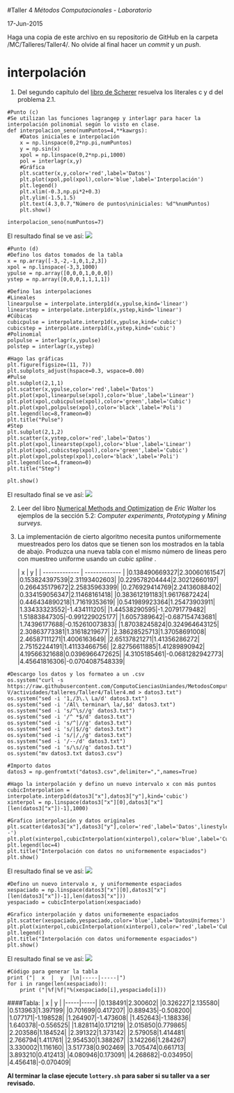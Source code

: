 #Taller 4
*Métodos Computacionales - Laboratorio*

17-Jun-2015

Haga una copia de este archivo en su repositorio de GitHub en la carpeta /MC/Talleres/Taller4/. No olvide al final hacer un *commit* y un *push*.

# interpolación

1. Del segundo capítulo del [libro de Scherer](http://link.springer.com.ezproxy.uniandes.edu.co:8080/book/10.1007\%2F978-3-642-13990-1) resuelva los literales c y d del problema 2.1.
```
#Punto (c)
#Se utilizan las funciones lagrangep y interlagr para hacer la interpolación polinomial según lo visto en clase.
def interpolacion_seno(numPuntos=4,**kawrgs):
    #Datos iniciales e interpolación
    x = np.linspace(0,2*np.pi,numPuntos)
    y = np.sin(x)
    xpol = np.linspace(0,2*np.pi,1000)
    pol = interlagr(x,y)
    #Gráfica
    plt.scatter(x,y,color='red',label='Datos')
    plt.plot(xpol,pol(xpol),color='blue',label='Interpolación')
    plt.legend()
    plt.xlim(-0.3,np.pi*2+0.3)
    plt.ylim(-1.5,1.5)
    plt.text(4.3,0.7,"Número de puntos\niniciales: %d"%numPuntos)
    plt.show()

interpolacion_seno(numPuntos=7)
```
El resultado final se ve así:
![](https://raw.githubusercontent.com/diegolramirez/MC/master/Talleres/taller(15-06-17)/sin.png)

```
#Punto (d)
#Defino los datos tomados de la tabla
x = np.array([-3,-2,-1,0,1,2,3])
xpol = np.linspace(-3,3,1000)
ypulse = np.array([0,0,0,1,0,0,0])
ystep = np.array([0,0,0,1,1,1,1])

#Defino las interpolaciones
#Lineales
linearpulse = interpolate.interp1d(x,ypulse,kind='linear')
linearstep = interpolate.interp1d(x,ystep,kind='linear')
#Cúbicas
cubicpulse = interpolate.interp1d(x,ypulse,kind='cubic')
cubicstep = interpolate.interp1d(x,ystep,kind='cubic')
#Polinomial
polpulse = interlagr(x,ypulse)
polstep = interlagr(x,ystep)

#Hago las gráficas
plt.figure(figsize=(11, 7))
plt.subplots_adjust(hspace=0.3, wspace=0.00)
#Pulse
plt.subplot(2,1,1)
plt.scatter(x,ypulse,color='red',label='Datos')
plt.plot(xpol,linearpulse(xpol),color='blue',label='Linear')
plt.plot(xpol,cubicpulse(xpol),color='green',label='Cubic')
plt.plot(xpol,polpulse(xpol),color='black',label='Poli')
plt.legend(loc=8,frameon=0)
plt.title("Pulse")
#Step
plt.subplot(2,1,2)
plt.scatter(x,ystep,color='red',label='Datos')
plt.plot(xpol,linearstep(xpol),color='blue',label='Linear')
plt.plot(xpol,cubicstep(xpol),color='green',label='Cubic')
plt.plot(xpol,polstep(xpol),color='black',label='Poli')
plt.legend(loc=4,frameon=0)
plt.title("Step")

plt.show()
```
El resultado final se ve así:
![](https://raw.githubusercontent.com/diegolramirez/MC/master/Talleres/taller(15-06-17)/pulsestep.png)

2. Leer del libro [Numerical Methods and Optimization](http://ezproxy.uniandes.edu.co:8080/login?url=http://dx.doi.org/10.1007/978-3-319-07671-3) de *Eric Walter* los ejemplos de la sección 5.2: *Computer experiments*, *Prototyping* y *Mining surveys*.  

3. La implementación de cierto algoritmo necesita puntos uniformemente muestreados pero los datos que se tienen son los mostrados en la tabla de abajo. Produzca una nueva tabla con el mismo número de líneas pero con muestreo uniforme usando un *cubic spline* .

	| x        | y           |
| ------------- | ------------- |
|0.138490669327|2.30060161547|
|0.153824397539|2.31193402603|
|0.229578204444|2.30212660197|
|0.266435179672|2.25835963399|
|0.276929414769|2.24136088402|
|0.334159056347|2.11468161418|
|0.383612191183|1.96176872424|
|0.446434890218|1.71619353619|
|0.541989923364|1.25473903911|
|1.33433323552|-1.434111205|
|1.44538290595|-1.20791779482|
|1.51883847305|-0.991229025177|
|1.6057389642|-0.687154743681|
|1.74396177688|-0.152610073833|
|1.87038245824|0.324964643125|
|2.30863773381|1.31618219677|
|2.38628525713|1.37058691008|
|2.46587111271|1.4006163649|
|2.65137821271|1.41356286272|
|2.75152244191|1.41133466756|
|2.82756611885|1.41289890942|
|4.19566321688|0.0396966472625|
|4.3105185461|-0.0681282942773|
|4.45641816306|-0.0704087548339|

```
#Descargo los datos y los formateo a un .csv
os.system("curl -s https://raw.githubusercontent.com/ComputoCienciasUniandes/MetodosComputacionalesLaboratorio/master/2015-V/actividades/talleres/Taller4/Taller4.md > datos3.txt")
os.system("sed -i '1,/3\.\ La/d' datos3.txt")
os.system("sed -i '/Al\ terminar\ la/,$d' datos3.txt")
os.system("sed -i 's/^\s//g' datos3.txt")
os.system("sed -i '/^ *$/d' datos3.txt")
os.system("sed -i 's/^|//g' datos3.txt")
os.system("sed -i 's/|$//g' datos3.txt")
os.system("sed -i 's/|/,/g' datos3.txt")
os.system("sed -i '/--/d' datos3.txt")
os.system("sed -i 's/\s//g' datos3.txt")
os.system("mv datos3.txt datos3.csv")

#Importo datos
datos3 = np.genfromtxt("datos3.csv",delimiter=",",names=True)

#Hago la interpolación y defino un nuevo intervalo x con más puntos
cubicInterpolation = interpolate.interp1d(datos3["x"],datos3["y"],kind='cubic')
xinterpol = np.linspace(datos3["x"][0],datos3["x"][len(datos3["x"])-1],1000)

#Grafico interpolación y datos originales
plt.scatter(datos3["x"],datos3["y"],color='red',label='Datos',linestyle='--')
plt.plot(xinterpol,cubicInterpolation(xinterpol),color='blue',label='CubicFit')
plt.legend(loc=4)
plt.title("Interpolación con datos no uniformemente espaciados")
plt.show()
```
El resultado final se ve así:
![](https://raw.githubusercontent.com/diegolramirez/MC/master/Talleres/taller(15-06-17)/datosnu.png)

```
#Defino un nuevo intervalo x, y uniformemente espaciados
xespaciado = np.linspace(datos3["x"][0],datos3["x"][len(datos3["x"])-1],len(datos3["x"]))
yespaciado = cubicInterpolation(xespaciado)

#Grafico interpolación y datos uniformemente espaciados
plt.scatter(xespaciado,yespaciado,color='blue',label='DatosUniformes')
plt.plot(xinterpol,cubicInterpolation(xinterpol),color='red',label='CubicFit')
plt.legend()
plt.title("Interpolación con datos uniformemente espaciados")
plt.show()
```
El resultado final se ve así:
![](https://raw.githubusercontent.com/diegolramirez/MC/master/Talleres/taller(15-06-17)/datosu.png)

```
#Código para generar la tabla
print ("|  x  |  y  |\n|-----|-----|")
for i in range(len(xespaciado)):
    print ("|%f|%f|"%(xespaciado[i],yespaciado[i]))
```
####Tabla:
|  x  |  y  |
|-----|-----|
|0.138491|2.300602|
|0.326227|2.135580|
|0.513963|1.397199|
|0.701699|0.417207|
|0.889435|-0.508200|
|1.077171|-1.198528|
|1.264907|-1.473608|
|1.452643|-1.188336|
|1.640378|-0.556525|
|1.828114|0.171219|
|2.015850|0.779865|
|2.203586|1.184524|
|2.391322|1.373142|
|2.579058|1.414481|
|2.766794|1.411761|
|2.954530|1.388267|
|3.142266|1.284267|
|3.330002|1.116160|
|3.517738|0.902469|
|3.705474|0.661713|
|3.893210|0.412413|
|4.080946|0.173091|
|4.268682|-0.034950|
|4.456418|-0.070409|

**Al terminar la clase ejecute `lottery.sh` para saber si su taller va a ser revisado.**
